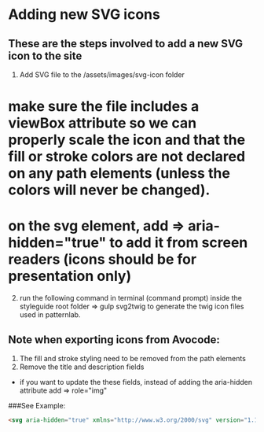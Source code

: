 # Adding new SVG icons
## These are the steps involved to add a new SVG icon to the site
1. Add SVG file to the /assets/images/svg-icon folder
# make sure the file includes a viewBox attribute so we can properly scale the icon and that the fill or stroke colors are not declared on any path elements (unless the colors will never be changed).
# on the svg element, add => aria-hidden="true" to add it from screen readers (icons should be for presentation only)
2. run the following command in terminal (command prompt) inside the styleguide root folder => gulp svg2twig to generate the twig icon files used in patternlab.

## Note when exporting icons from Avocode:
1. The fill and stroke styling need to be removed from the path elements
2. Remove the title and description fields
* if you want to update the these fields, instead of adding the aria-hidden attribute add => role="img"

###See Example:
```html
<svg aria-hidden="true" xmlns="http://www.w3.org/2000/svg" version="1.1" xmlns:xlink="http://www.w3.org/1999/xlink" xmlns:svgjs="http://svgjs.com/svgjs" width="14" height="16" viewBox="0 0 14 16">
```
